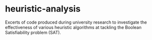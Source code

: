 # heuristic-analysis
Excerts of code produced during university research to investigate the effectiveness of various heuristic algorithms at tackling the Boolean Satisfiability problem (SAT).
